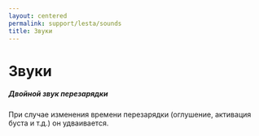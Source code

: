 ```yaml
---
layout: centered
permalink: support/lesta/sounds
title: Звуки
---
```


# Звуки

##### Двойной звук перезарядки
При случае изменения времени перезарядки (оглушение, активация буста и т.д.) он удваивается.